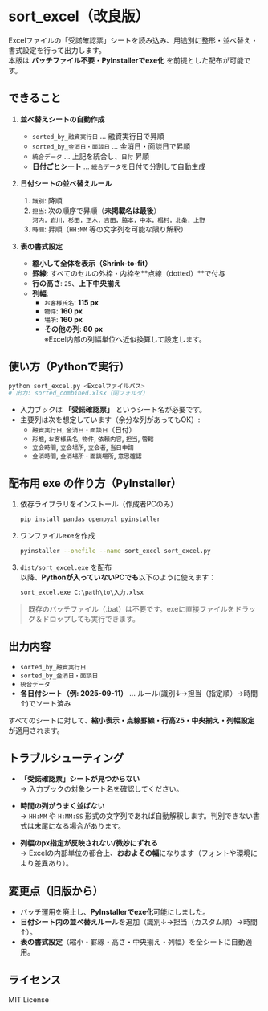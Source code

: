 # sort_excel（改良版）

Excelファイルの「受諾確認票」シートを読み込み、用途別に整形・並べ替え・書式設定を行って出力します。  
本版は **バッチファイル不要**・**PyInstallerでexe化** を前提とした配布が可能です。


## できること

1. **並べ替えシートの自動作成**
   - `sorted_by_融資実行日` … 融資実行日で昇順
   - `sorted_by_金消日・面談日` … 金消日・面談日で昇順
   - `統合データ` … 上記を統合し、`日付` 昇順
   - **日付ごとシート** … `統合データ`を日付で分割して自動生成

2. **日付シートの並べ替えルール**
   1) `識別`: 降順  
   2) `担当`: 次の順序で昇順（**未掲載名は最後**）  
      `河内，岩川，杉田，正木，吉田，脇本，中本，椙村，北条，上野`  
   3) `時間`: 昇順（`HH:MM` 等の文字列を可能な限り解釈）

3. **表の書式設定**
   - **縮小して全体を表示（Shrink-to-fit）**
   - **罫線**: すべてのセルの外枠・内枠を**点線（dotted）**で付与
   - **行の高さ**: `25`、**上下中央揃え**
   - **列幅**:  
     - `お客様氏名`: **115 px**  
     - `物件`: **160 px**  
     - `場所`: **160 px**  
     - **その他の列**: **80 px**  
     ※Excel内部の列幅単位へ近似換算して設定します。


## 使い方（Pythonで実行）

```bash
python sort_excel.py <Excelファイルパス>
# 出力: sorted_combined.xlsx（同フォルダ）
```

- 入力ブックは **「受諾確認票」** というシート名が必要です。
- 主要列は次を想定しています（余分な列があってもOK）:
  - `融資実行日`, `金消日・面談日`（日付）
  - `形態`, `お客様氏名`, `物件`, `依頼内容`, `担当`, `管轄`
  - `立会時間`, `立会場所`, `立会者`, `当日申請`
  - `金消時間`, `金消場所・面談場所`, `意思確認`


## 配布用 exe の作り方（PyInstaller）

1. 依存ライブラリをインストール（作成者PCのみ）
   ```bash
   pip install pandas openpyxl pyinstaller
   ```

2. ワンファイルexeを作成
   ```bash
   pyinstaller --onefile --name sort_excel sort_excel.py
   ```

3. `dist/sort_excel.exe` を配布  
   以降、**Pythonが入っていないPCでも**以下のように使えます：
   ```cmd
   sort_excel.exe C:\path\to\入力.xlsx
   ```

> 既存のバッチファイル（.bat）は不要です。exeに直接ファイルをドラッグ＆ドロップしても実行できます。


## 出力内容

- `sorted_by_融資実行日`
- `sorted_by_金消日・面談日`
- `統合データ`
- **各日付シート（例: 2025-09-11）** … ルール(識別↓→担当（指定順）→時間↑)でソート済み

すべてのシートに対して、**縮小表示・点線罫線・行高25・中央揃え・列幅設定**が適用されます。

## トラブルシューティング

- **「受諾確認票」シートが見つからない**  
  → 入力ブックの対象シート名を確認してください。

- **時間の列がうまく並ばない**  
  → `HH:MM` や `H:MM:SS` 形式の文字列であれば自動解釈します。判別できない書式は末尾になる場合があります。

- **列幅のpx指定が反映されない/微妙にずれる**  
  → Excelの内部単位の都合上、**おおよその幅**になります（フォントや環境により差異あり）。


## 変更点（旧版から）

- バッチ運用を廃止し、**PyInstallerでexe化**可能にしました。
- **日付シート内の並べ替えルール**を追加（識別↓→担当（カスタム順）→時間↑）。
- **表の書式設定**（縮小・罫線・高さ・中央揃え・列幅）を全シートに自動適用。


## ライセンス

MIT License
